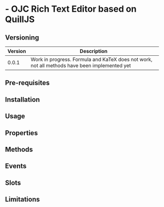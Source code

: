 # <ojc-rte-quill> - OJC Rich Text Editor based on QuillJS
## Versioning
| Version | Description |
| --- | --- |
| 0.0.1 | Work in progress. Formula and KaTeX does not work, not all methods have been implemented yet |
## Pre-requisites
## Installation
## Usage
## Properties
## Methods
## Events
## Slots
## Limitations